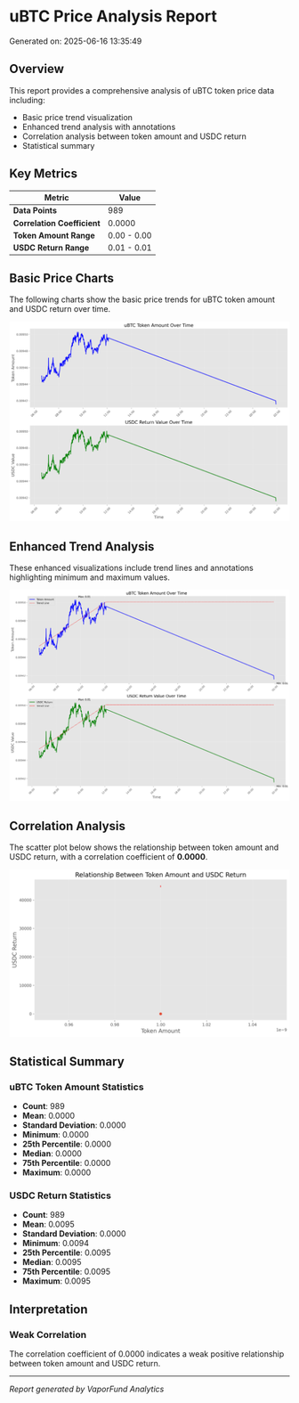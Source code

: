 # uBTC Price Analysis Report

Generated on: 2025-06-16 13:35:49

## Overview

This report provides a comprehensive analysis of uBTC token price data including:
- Basic price trend visualization
- Enhanced trend analysis with annotations
- Correlation analysis between token amount and USDC return
- Statistical summary

## Key Metrics

| Metric | Value |
|--------|-------|
| **Data Points** | 989 |
| **Correlation Coefficient** | 0.0000 |
| **Token Amount Range** | 0.00 - 0.00 |
| **USDC Return Range** | 0.01 - 0.01 |

## Basic Price Charts

The following charts show the basic price trends for uBTC token amount and USDC return over time.

![uBTC Basic Price Charts](https://raw.githubusercontent.com/VaporFund/weekly-reports/main/chart_images/uBTC_price_charts.png)

## Enhanced Trend Analysis

These enhanced visualizations include trend lines and annotations highlighting minimum and maximum values.

![uBTC Enhanced Trend Charts](https://raw.githubusercontent.com/VaporFund/weekly-reports/main/chart_images/uBTC_price_charts_with_trend.png)

## Correlation Analysis

The scatter plot below shows the relationship between token amount and USDC return, with a correlation coefficient of **0.0000**.

![uBTC Correlation Analysis](https://raw.githubusercontent.com/VaporFund/weekly-reports/main/chart_images/uBTC_relationship_chart.png)

## Statistical Summary

### uBTC Token Amount Statistics
- **Count**: 989
- **Mean**: 0.0000
- **Standard Deviation**: 0.0000
- **Minimum**: 0.0000
- **25th Percentile**: 0.0000
- **Median**: 0.0000
- **75th Percentile**: 0.0000
- **Maximum**: 0.0000

### USDC Return Statistics
- **Count**: 989
- **Mean**: 0.0095
- **Standard Deviation**: 0.0000
- **Minimum**: 0.0094
- **25th Percentile**: 0.0095
- **Median**: 0.0095
- **75th Percentile**: 0.0095
- **Maximum**: 0.0095

## Interpretation

### Weak Correlation

The correlation coefficient of 0.0000 indicates a weak positive relationship between token amount and USDC return.

---


*Report generated by VaporFund Analytics*
